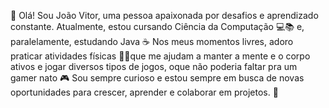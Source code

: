👋 Olá! Sou João Vitor, uma pessoa apaixonada por desafios e aprendizado constante. Atualmente, estou cursando Ciência da Computação 💻📚 e, paralelamente, estudando Java ☕ Nos meus momentos livres, adoro praticar atividades físicas 🏋️‍♂️que me ajudam a manter a mente e o corpo ativos e jogar diversos tipos de jogos, oque não poderia faltar pra um gamer nato 🎮 Sou sempre curioso e estou sempre em busca de novas oportunidades para crescer, aprender e colaborar em projetos. 🚀
